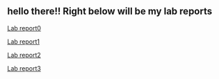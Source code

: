 hello there!! 
Right below will be my lab reports
---

[Lab report0](stevencode.md)

[Lab report1](lab-report-1-week-0.md)

[Lab report2](lab-report-weel-3.md)

[Lab report3](labreport_5.md)
